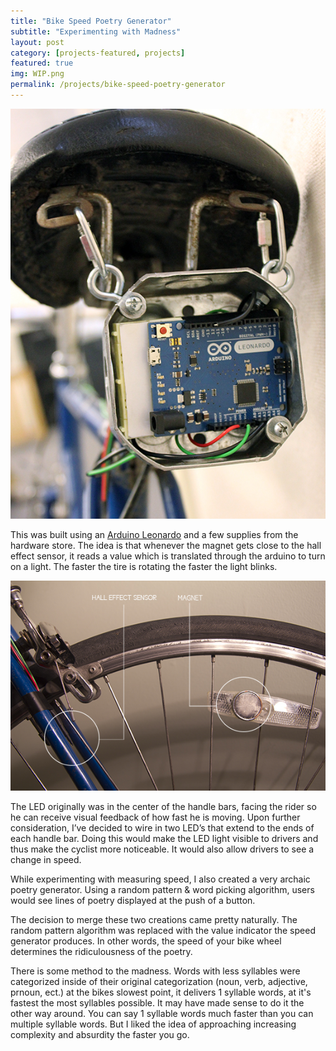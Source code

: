```yaml
---
title: "Bike Speed Poetry Generator"
subtitle: "Experimenting with Madness"
layout: post
category: [projects-featured, projects]
featured: true
img: WIP.png
permalink: /projects/bike-speed-poetry-generator
---
```


<img src="/img/projects/OpenBack.jpg" />

This was built using an <a target="_blank" href="http://amzn.to/1UxYccn">Arduino Leonardo</a> and a few supplies from the hardware store. The idea is that whenever the magnet gets close to the hall effect sensor, it reads a value which is translated through the arduino to turn on a light. The faster the tire is rotating the faster the light blinks.

<img src="/img/projects/wheelview.jpg" />

The LED originally was in the center of the handle bars, facing the rider so he can receive visual feedback of how fast he is moving. Upon further consideration, I’ve decided to wire in two LED’s that extend to the ends of each handle bar. Doing this would make the LED light visible to drivers and thus make the cyclist more noticeable. It would also allow drivers to see a change in speed.

While experimenting with measuring speed, I also created a very archaic poetry generator. Using a random pattern & word picking algorithm, users would see lines of poetry displayed at the push of a button. 

The decision to merge these two creations came pretty naturally. The random pattern algorithm was replaced with the value indicator the speed generator produces. In other words, the speed of your bike wheel determines the ridiculousness of the poetry.

There is some method to the madness. Words with less syllables were categorized inside of their original categorization (noun, verb, adjective, prnoun, ect.) at the bikes slowest point, it delivers 1 syllable words, at it's fastest the most syllables possible. It may have made sense to do it the other way around. You can say 1 syllable words much faster than you can multiple syllable words. But I liked the idea of approaching increasing complexity and absurdity the faster you go.